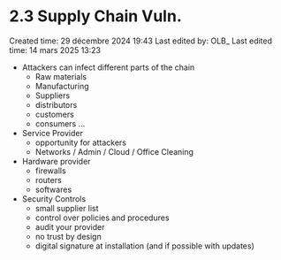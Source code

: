 # 2.3 Supply Chain Vuln.

Created time: 29 décembre 2024 19:43
Last edited by: OLB_
Last edited time: 14 mars 2025 13:23

- Attackers can infect different parts of the chain
    - Raw materials
    - Manufacturing
    - Suppliers
    - distributors
    - customers
    - consumers …
- Service Provider
    - opportunity for attackers
    - Networks / Admin / Cloud / Office Cleaning
- Hardware provider
    - firewalls
    - routers
    - softwares
- Security Controls
    - small supplier list
    - control over policies and procedures
    - audit your provider
    - no trust by design
    - digital signature at installation (and if possible with updates)